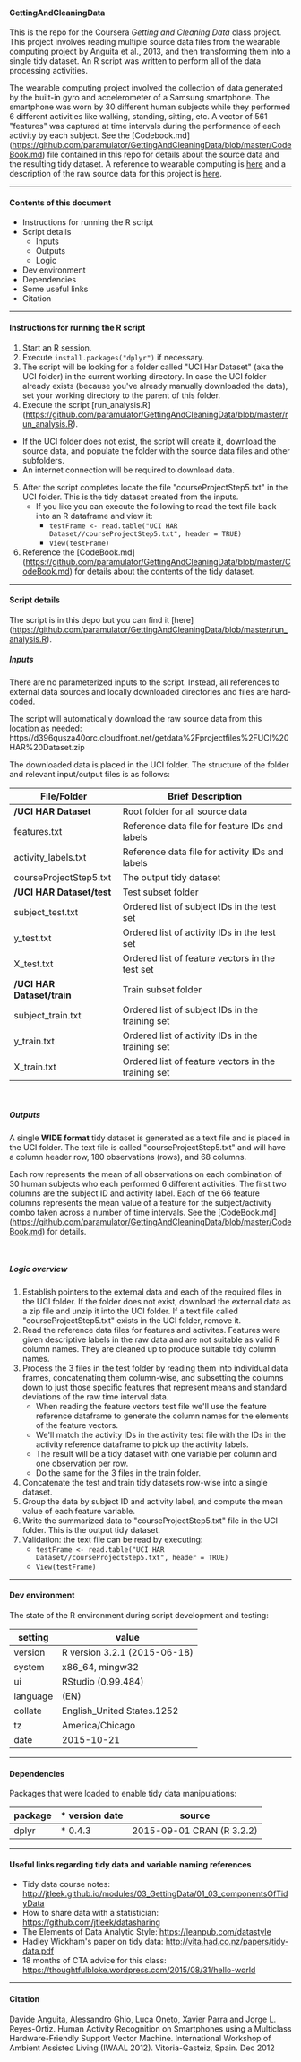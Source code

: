 #### GettingAndCleaningData
This is the repo for the Coursera *Getting and Cleaning Data* class project.  This project involves reading multiple source data files from the wearable computing project by Anguita et al., 2013, and then transforming them into a single tidy dataset. An R script was written to perform all of the data processing activities.  

The wearable computing project involved the collection of data generated by the built-in gyro and accelerometer of a Samsung smartphone.  The smartphone was worn by 30 different human subjects while they performed 6 different activities like walking, standing, sitting, etc.  A vector of 561 "features" was captured at time intervals during the performance of each activity by each subject.  See the [Codebook.md] (https://github.com/paramulator/GettingAndCleaningData/blob/master/CodeBook.md) file contained in this repo for details about the source data and the resulting tidy dataset.  A reference to wearable computing is [here](http://www.insideactivitytracking.com/data-science-activity-tracking-and-the-battle-for-the-worlds-top-sports-brand) and a description of the raw source data for this project is [here](http://archive.ics.uci.edu/ml/datasets/Human+Activity+Recognition+Using+Smartphones).  

***

#### Contents of this document
* Instructions for running the R script
* Script details 
    +   Inputs
    +   Outputs
    +   Logic
* Dev environment
* Dependencies
* Some useful links
* Citation

***

#### Instructions for running the R script
1.  Start an R session.
2.  Execute `install.packages("dplyr")` if necessary.
3.  The script will be looking for a folder called "UCI Har Dataset" (aka the UCI folder) in the current working directory.  In case the UCI folder already exists (because you've already manually downloaded the data), set your working directory to the parent of this folder.
4.  Execute the script [run_analysis.R] (https://github.com/paramulator/GettingAndCleaningData/blob/master/run_analysis.R).
  + If the UCI folder does not exist, the script will create it, download the source data, and populate the folder with the source data files and other subfolders.
  + An internet connection will be required to download data.
5.  After the script completes locate the file "courseProjectStep5.txt" in the UCI folder.  This is the tidy dataset created from the inputs.
    + If you like you can execute the following to read the text file back into an R dataframe and view it:
        + `testFrame <- read.table("UCI HAR Dataset//courseProjectStep5.txt", header = TRUE)`
        + `View(testFrame)`
6.  Reference the [CodeBook.md] (https://github.com/paramulator/GettingAndCleaningData/blob/master/CodeBook.md) for details about the contents of the tidy dataset.

***

#### Script details   
The script is in this depo but you can find it [here]       (https://github.com/paramulator/GettingAndCleaningData/blob/master/run_analysis.R).

##### Inputs
There are no parameterized inputs to the script.  Instead, all references to external data sources and locally downloaded directories and files are hard-coded. 

The script will automatically download the raw source data from this location as needed:                 https<span></span>//d396qusza40orc.cloudfront.net/getdata%2Fprojectfiles%2FUCI%20HAR%20Dataset.zip

The downloaded data is placed in the UCI folder.  The structure of the folder and relevant input/output files is as follows:

File/Folder | Brief Description
------------|--------------------
**/UCI HAR Dataset** |Root folder for all source data
  features.txt | Reference data file for feature IDs and labels
  activity_labels.txt | Reference data file for activity IDs and labels
  courseProjectStep5.txt | The output tidy dataset
  **/UCI HAR Dataset/test** | Test subset folder
    subject_test.txt | Ordered list of subject IDs in the test set
    y_test.txt | Ordered list of activity IDs in the test set
    X_test.txt | Ordered list of feature vectors in the test set
  **/UCI HAR Dataset/train** | Train subset folder
    subject_train.txt | Ordered list of subject IDs in the training set
    y_train.txt | Ordered list of activity IDs in the training set
    X_train.txt | Ordered list of feature vectors in the training set  

<br>

##### Outputs
A single **WIDE format** tidy dataset is generated as a text file and is placed in the UCI folder.  The text file is called "courseProjectStep5.txt" and will have a column header row, 180 observations (rows), and 68 columns.

Each row represents the mean of all observations on each combination of 30 human subjects who each performed 6 different activities.  The first two columns are the subject ID and activity label.  Each of the 66 feature columns represents the mean value of a feature for the subject/activity combo taken across a number of time intervals.  See the [CodeBook.md] (https://github.com/paramulator/GettingAndCleaningData/blob/master/CodeBook.md) for details.  

<br>  

##### Logic overview
1. Establish pointers to the external data and each of the required files in the UCI folder.  If the folder does not exist, download the external data as a zip file and unzip it into the UCI folder.  If a text file called "courseProjectStep5.txt" exists in the UCI folder, remove it.
2. Read the reference data files for features and activites.  Features were given descriptive labels in the raw data and are not suitable as valid R column names.  They are cleaned up to produce suitable tidy column names.   
3. Process the 3 files in the test folder by reading them into individual data frames, concatenating them column-wise, and subsetting the columns down to just those specific features that represent means and standard deviations of the raw time interval data.  
    + When reading the feature vectors test file we'll use the feature reference dataframe to generate the column names for the elements of the feature vectors. 
    + We'll match the activity IDs in the activity test file with the IDs in the activity reference dataframe to pick up the activity labels.  
    + The result will be a tidy dataset with one variable per column and one observation per row.  
    + Do the same for the 3 files in the train folder.    
4. Concatenate the test and train tidy datasets row-wise into a single dataset.
5. Group the data by subject ID and activity label, and compute the mean value of each feature variable. 
6. Write the summarized data to "courseProjectStep5.txt" file in the UCI folder.  This is the output tidy dataset. 
7. Validation: the text file can be read by executing:
    + `testFrame <- read.table("UCI HAR Dataset//courseProjectStep5.txt", header = TRUE)` 
    + `View(testFrame)`

***

#### Dev environment
The state of the R environment during script development and testing:

 setting | value
 --------|--------------------------------
 version | R version 3.2.1 (2015-06-18)
 system  | x86_64, mingw32             
 ui      | RStudio (0.99.484)          
 language | (EN)                        
 collate  | English_United States.1252  
 tz       | America/Chicago             
 date     | 2015-10-21                  

***

#### Dependencies 
Packages that were loaded to enable tidy data manipulations:

 package |    * version date|       source 
 --------|------------------|------------------
 dplyr |      * 0.4.3 |   2015-09-01 CRAN (R 3.2.2)

***

#### Useful links regarding tidy data and variable naming references
* Tidy data course notes: http://jtleek.github.io/modules/03_GettingData/01_03_componentsOfTidyData
* How to share data with a statistician: https://github.com/jtleek/datasharing
* The Elements of Data Analytic Style: https://leanpub.com/datastyle
* Hadley Wickham's paper on tidy data: http://vita.had.co.nz/papers/tidy-data.pdf
* 18 months of CTA advice for this class: https://thoughtfulbloke.wordpress.com/2015/08/31/hello-world

***

#### Citation
Davide Anguita, Alessandro Ghio, Luca Oneto, Xavier Parra and Jorge L. Reyes-Ortiz. Human Activity Recognition on Smartphones using a Multiclass Hardware-Friendly Support Vector Machine. International Workshop of Ambient Assisted Living (IWAAL 2012). Vitoria-Gasteiz, Spain. Dec 2012
